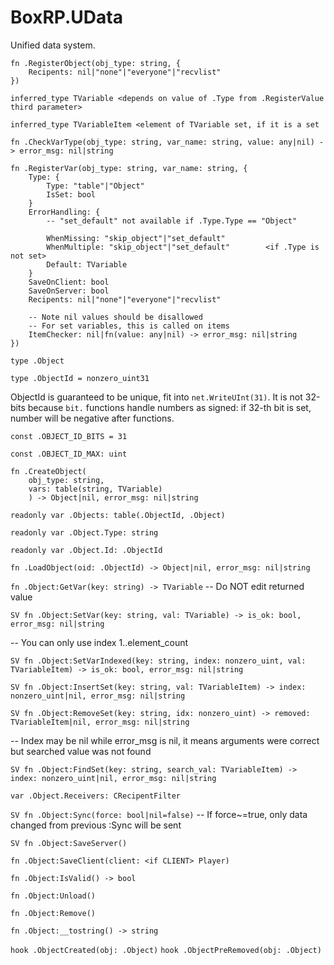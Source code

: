 # BoxRP.UData
Unified data system.

```
fn .RegisterObject(obj_type: string, {
    Recipents: nil|"none"|"everyone"|"recvlist"
})
```

`inferred_type TVariable <depends on value of .Type from .RegisterValue third parameter>`

`inferred_type TVariableItem <element of TVariable set, if it is a set`

`fn .CheckVarType(obj_type: string, var_name: string, value: any|nil) -> error_msg: nil|string`

```
fn .RegisterVar(obj_type: string, var_name: string, {
    Type: {
        Type: "table"|"Object"
        IsSet: bool
    }
    ErrorHandling: {
        -- "set_default" not available if .Type.Type == "Object"

        WhenMissing: "skip_object"|"set_default"
        WhenMultiple: "skip_object"|"set_default"        <if .Type is not set> 
        Default: TVariable
    }
    SaveOnClient: bool
    SaveOnServer: bool
    Recipents: nil|"none"|"everyone"|"recvlist"

    -- Note nil values should be disallowed
    -- For set variables, this is called on items
    ItemChecker: nil|fn(value: any|nil) -> error_msg: nil|string
})
```
`type .Object`

`type .ObjectId = nonzero_uint31`

ObjectId is guaranteed to be unique, fit into `net.WriteUInt(31)`.
It is not 32-bits because `bit.` functions handle numbers as signed: if 32-th bit is set, number will be negative after functions.

`const .OBJECT_ID_BITS = 31`

`const .OBJECT_ID_MAX: uint`


```
fn .CreateObject(
    obj_type: string, 
    vars: table(string, TVariable)
    ) -> Object|nil, error_msg: nil|string
```

`readonly var .Objects: table(.ObjectId, .Object)`

`readonly var .Object.Type: string`

`readonly var .Object.Id: .ObjectId`

`fn .LoadObject(oid: .ObjectId) -> Object|nil, error_msg: nil|string`

`fn .Object:GetVar(key: string) -> TVariable`   -- Do NOT edit returned value

`SV fn .Object:SetVar(key: string, val: TVariable) -> is_ok: bool, error_msg: nil|string`


-- You can only use index 1..element_count

`SV fn .Object:SetVarIndexed(key: string, index: nonzero_uint, val: TVariableItem) -> is_ok: bool, error_msg: nil|string`

`SV fn .Object:InsertSet(key: string, val: TVariableItem) -> index: nonzero_uint|nil, error_msg: nil|string`

`SV fn .Object:RemoveSet(key: string, idx: nonzero_uint) -> removed: TVariableItem|nil, error_msg: nil|string`

-- Index may be nil while error_msg is nil, it means arguments were correct but searched value was not found

`SV fn .Object:FindSet(key: string, search_val: TVariableItem) -> index: nonzero_uint|nil, error_msg: nil|string` 

`var .Object.Receivers: CRecipentFilter`

`SV fn .Object:Sync(force: bool|nil=false)` -- If force~=true, only data changed from previous :Sync will be sent 

`SV fn .Object:SaveServer()`

`fn .Object:SaveClient(client: <if CLIENT> Player)`

`fn .Object:IsValid() -> bool`

`fn .Object:Unload()`

`fn .Object:Remove()`

`fn .Object:__tostring() -> string`

`hook .ObjectCreated(obj: .Object)`
`hook .ObjectPreRemoved(obj: .Object)`